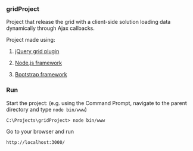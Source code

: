 ### gridProject
Project that release the grid with a client-side solution loading data dynamically through Ajax callbacks.

Project made using:

1) [jQuery grid plugin](http://www.trirand.com/blog/)

2) [Node.js framework](https://nodejs.org/en/) 

3) [Bootstrap framework](http://getbootstrap.com/)

### Run
Start the project: (e.g. using the Command Prompt, navigate to the parent directory and type `node bin/www`)

	C:\Projects\gridProject> node bin/www
	
	
Go to your browser and run

	http://localhost:3000/

	
